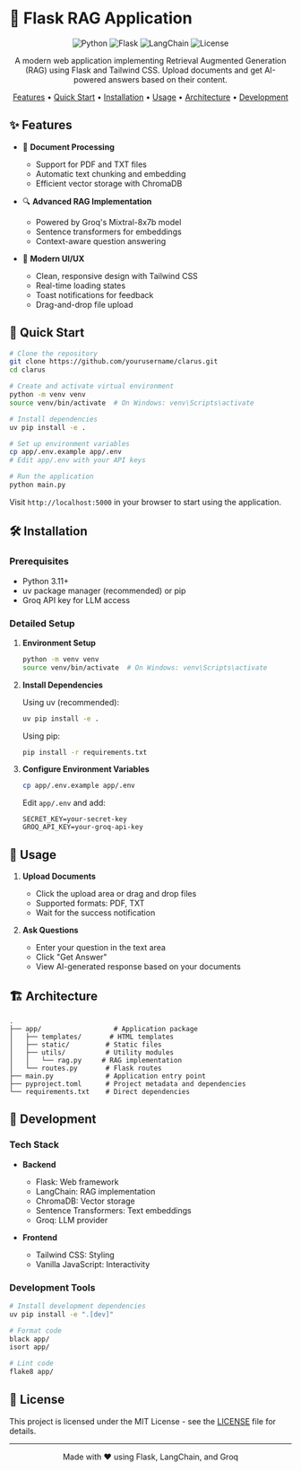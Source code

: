 # 🤖 Flask RAG Application

<div align="center">

![Python](https://img.shields.io/badge/python-v3.11+-blue.svg)
![Flask](https://img.shields.io/badge/flask-v3.0.0-lightgrey.svg)
![LangChain](https://img.shields.io/badge/langchain-v0.1.0-green.svg)
![License](https://img.shields.io/badge/license-MIT-blue.svg)

A modern web application implementing Retrieval Augmented Generation (RAG) using Flask and Tailwind CSS. Upload documents and get AI-powered answers based on their content.

[Features](#features) •
[Quick Start](#quick-start) •
[Installation](#installation) •
[Usage](#usage) •
[Architecture](#architecture) •
[Development](#development)

</div>

## ✨ Features

- 📄 **Document Processing**
  - Support for PDF and TXT files
  - Automatic text chunking and embedding
  - Efficient vector storage with ChromaDB

- 🔍 **Advanced RAG Implementation**
  - Powered by Groq's Mixtral-8x7b model
  - Sentence transformers for embeddings
  - Context-aware question answering

- 🎨 **Modern UI/UX**
  - Clean, responsive design with Tailwind CSS
  - Real-time loading states
  - Toast notifications for feedback
  - Drag-and-drop file upload

## 🚀 Quick Start

```bash
# Clone the repository
git clone https://github.com/yourusername/clarus.git
cd clarus

# Create and activate virtual environment
python -m venv venv
source venv/bin/activate  # On Windows: venv\Scripts\activate

# Install dependencies
uv pip install -e .

# Set up environment variables
cp app/.env.example app/.env
# Edit app/.env with your API keys

# Run the application
python main.py
```

Visit `http://localhost:5000` in your browser to start using the application.

## 🛠️ Installation

### Prerequisites

- Python 3.11+
- uv package manager (recommended) or pip
- Groq API key for LLM access

### Detailed Setup

1. **Environment Setup**
   ```bash
   python -m venv venv
   source venv/bin/activate  # On Windows: venv\Scripts\activate
   ```

2. **Install Dependencies**
   
   Using uv (recommended):
   ```bash
   uv pip install -e .
   ```
   
   Using pip:
   ```bash
   pip install -r requirements.txt
   ```

3. **Configure Environment Variables**
   ```bash
   cp app/.env.example app/.env
   ```
   Edit `app/.env` and add:
   ```
   SECRET_KEY=your-secret-key
   GROQ_API_KEY=your-groq-api-key
   ```

## 🎯 Usage

1. **Upload Documents**
   - Click the upload area or drag and drop files
   - Supported formats: PDF, TXT
   - Wait for the success notification

2. **Ask Questions**
   - Enter your question in the text area
   - Click "Get Answer"
   - View AI-generated response based on your documents

## 🏗️ Architecture

```
.
├── app/                  # Application package
│   ├── templates/       # HTML templates
│   ├── static/         # Static files
│   ├── utils/          # Utility modules
│   │   └── rag.py     # RAG implementation
│   └── routes.py       # Flask routes
├── main.py             # Application entry point
├── pyproject.toml      # Project metadata and dependencies
└── requirements.txt    # Direct dependencies
```

## 🧪 Development

### Tech Stack

- **Backend**
  - Flask: Web framework
  - LangChain: RAG implementation
  - ChromaDB: Vector storage
  - Sentence Transformers: Text embeddings
  - Groq: LLM provider

- **Frontend**
  - Tailwind CSS: Styling
  - Vanilla JavaScript: Interactivity

### Development Tools

```bash
# Install development dependencies
uv pip install -e ".[dev]"

# Format code
black app/
isort app/

# Lint code
flake8 app/
```

## 📄 License

This project is licensed under the MIT License - see the [LICENSE](LICENSE) file for details.

---

<div align="center">
Made with ❤️ using Flask, LangChain, and Groq
</div>